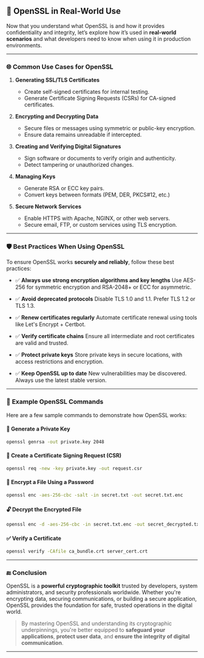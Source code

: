 ## 🔐 **OpenSSL in Real-World Use**

Now that you understand what OpenSSL is and how it provides confidentiality and integrity, let’s explore how it’s used in **real-world scenarios** and what developers need to know when using it in production environments.

---

### 🌐 **Common Use Cases for OpenSSL**

1. **Generating SSL/TLS Certificates**

   - Create self-signed certificates for internal testing.
   - Generate Certificate Signing Requests (CSRs) for CA-signed certificates.

2. **Encrypting and Decrypting Data**

   - Secure files or messages using symmetric or public-key encryption.
   - Ensure data remains unreadable if intercepted.

3. **Creating and Verifying Digital Signatures**

   - Sign software or documents to verify origin and authenticity.
   - Detect tampering or unauthorized changes.

4. **Managing Keys**

   - Generate RSA or ECC key pairs.
   - Convert keys between formats (PEM, DER, PKCS#12, etc.)

5. **Secure Network Services**

   - Enable HTTPS with Apache, NGINX, or other web servers.
   - Secure email, FTP, or custom services using TLS encryption.

---

### 🛡️ **Best Practices When Using OpenSSL**

To ensure OpenSSL works **securely and reliably**, follow these best practices:

- ✅ **Always use strong encryption algorithms and key lengths**
  Use AES-256 for symmetric encryption and RSA-2048+ or ECC for asymmetric.

- ✅ **Avoid deprecated protocols**
  Disable TLS 1.0 and 1.1. Prefer TLS 1.2 or TLS 1.3.

- ✅ **Renew certificates regularly**
  Automate certificate renewal using tools like Let's Encrypt + Certbot.

- ✅ **Verify certificate chains**
  Ensure all intermediate and root certificates are valid and trusted.

- ✅ **Protect private keys**
  Store private keys in secure locations, with access restrictions and encryption.

- ✅ **Keep OpenSSL up to date**
  New vulnerabilities may be discovered. Always use the latest stable version.

---

### 🧪 **Example OpenSSL Commands**

Here are a few sample commands to demonstrate how OpenSSL works:

#### 🔧 Generate a Private Key

```bash
openssl genrsa -out private.key 2048
```

#### 📄 Create a Certificate Signing Request (CSR)

```bash
openssl req -new -key private.key -out request.csr
```

#### 🔐 Encrypt a File Using a Password

```bash
openssl enc -aes-256-cbc -salt -in secret.txt -out secret.txt.enc
```

#### 🔓 Decrypt the Encrypted File

```bash
openssl enc -d -aes-256-cbc -in secret.txt.enc -out secret_decrypted.txt
```

#### ✅ Verify a Certificate

```bash
openssl verify -CAfile ca_bundle.crt server_cert.crt
```

---

### 🔚 **Conclusion**

OpenSSL is a **powerful cryptographic toolkit** trusted by developers, system administrators, and security professionals worldwide. Whether you're encrypting data, securing communications, or building a secure application, OpenSSL provides the foundation for safe, trusted operations in the digital world.

> By mastering OpenSSL and understanding its cryptographic underpinnings, you're better equipped to **safeguard your applications**, **protect user data**, and **ensure the integrity of digital communication**.

---
